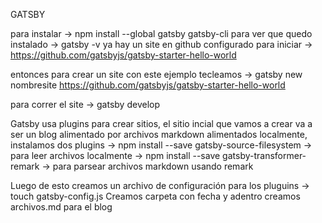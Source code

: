 GATSBY

para instalar -> npm install --global gatsby gatsby-cli
para ver que quedo instalado -> gatsby -v
ya hay un site en github configurado para iniciar -> https://github.com/gatsbyjs/gatsby-starter-hello-world

entonces para crear un site con este ejemplo tecleamos
-> gatsby new nombresite https://github.com/gatsbyjs/gatsby-starter-hello-world

para correr el site
-> gatsby develop

Gatsby usa plugins para crear sitios, el sitio incial que vamos a crear va a ser un blog
alimentado por archivos markdown alimentados localmente, instalamos dos plugins
-> npm install --save gatsby-source-filesystem -> para leer archivos localmente
-> npm install --save gatsby-transformer-remark -> para parsear archivos markdown usando remark

Luego de esto creamos un archivo de configuración para los pluguins
-> touch gatsby-config.js
Creamos carpeta con fecha y adentro creamos archivos.md para el blog